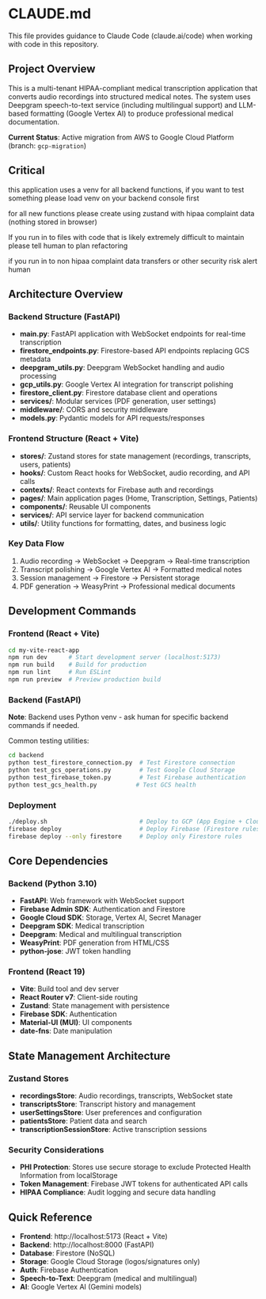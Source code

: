 # CLAUDE.md

This file provides guidance to Claude Code (claude.ai/code) when working with code in this repository.

## Project Overview

This is a multi-tenant HIPAA-compliant medical transcription application that converts audio recordings into structured medical notes. The system uses Deepgram speech-to-text service (including multilingual support) and LLM-based formatting (Google Vertex AI) to produce professional medical documentation.

**Current Status**: Active migration from AWS to Google Cloud Platform (branch: `gcp-migration`)

## Critical

this application uses a venv for all backend functions, if you want to test something please load venv on your backend console first 

for all new functions please create using zustand with hipaa complaint data (nothing stored in browser)

If you run in to files with code that is likely extremely difficult to maintain please tell human to plan refactoring

if you run in to non hipaa complaint data transfers or other security risk alert human

## Architecture Overview

### Backend Structure (FastAPI)
- **main.py**: FastAPI application with WebSocket endpoints for real-time transcription
- **firestore_endpoints.py**: Firestore-based API endpoints replacing GCS metadata
- **deepgram_utils.py**: Deepgram WebSocket handling and audio processing
- **gcp_utils.py**: Google Vertex AI integration for transcript polishing
- **firestore_client.py**: Firestore database client and operations
- **services/**: Modular services (PDF generation, user settings)
- **middleware/**: CORS and security middleware
- **models.py**: Pydantic models for API requests/responses

### Frontend Structure (React + Vite)
- **stores/**: Zustand stores for state management (recordings, transcripts, users, patients)
- **hooks/**: Custom React hooks for WebSocket, audio recording, and API calls
- **contexts/**: React contexts for Firebase auth and recordings
- **pages/**: Main application pages (Home, Transcription, Settings, Patients)
- **components/**: Reusable UI components
- **services/**: API service layer for backend communication
- **utils/**: Utility functions for formatting, dates, and business logic

### Key Data Flow
1. Audio recording → WebSocket → Deepgram → Real-time transcription
2. Transcript polishing → Google Vertex AI → Formatted medical notes
3. Session management → Firestore → Persistent storage
4. PDF generation → WeasyPrint → Professional medical documents

## Development Commands

### Frontend (React + Vite)
```bash
cd my-vite-react-app
npm run dev      # Start development server (localhost:5173)
npm run build    # Build for production
npm run lint     # Run ESLint
npm run preview  # Preview production build
```

### Backend (FastAPI)
**Note**: Backend uses Python venv - ask human for specific backend commands if needed.

Common testing utilities:
```bash
cd backend
python test_firestore_connection.py  # Test Firestore connection
python test_gcs_operations.py        # Test Google Cloud Storage
python test_firebase_token.py        # Test Firebase authentication
python test_gcs_health.py           # Test GCS health
```

### Deployment
```bash
./deploy.sh                          # Deploy to GCP (App Engine + Cloud Storage)
firebase deploy                      # Deploy Firebase (Firestore rules, hosting)
firebase deploy --only firestore     # Deploy only Firestore rules
```

## Core Dependencies

### Backend (Python 3.10)
- **FastAPI**: Web framework with WebSocket support
- **Firebase Admin SDK**: Authentication and Firestore
- **Google Cloud SDK**: Storage, Vertex AI, Secret Manager
- **Deepgram SDK**: Medical transcription
- **Deepgram**: Medical and multilingual transcription
- **WeasyPrint**: PDF generation from HTML/CSS
- **python-jose**: JWT token handling

### Frontend (React 19)
- **Vite**: Build tool and dev server
- **React Router v7**: Client-side routing
- **Zustand**: State management with persistence
- **Firebase SDK**: Authentication
- **Material-UI (MUI)**: UI components
- **date-fns**: Date manipulation

## State Management Architecture

### Zustand Stores
- **recordingsStore**: Audio recordings, transcripts, WebSocket state
- **transcriptsStore**: Transcript history and management
- **userSettingsStore**: User preferences and configuration
- **patientsStore**: Patient data and search
- **transcriptionSessionStore**: Active transcription sessions

### Security Considerations
- **PHI Protection**: Stores use secure storage to exclude Protected Health Information from localStorage
- **Token Management**: Firebase JWT tokens for authenticated API calls
- **HIPAA Compliance**: Audit logging and secure data handling

## Quick Reference

- **Frontend**: http://localhost:5173 (React + Vite)
- **Backend**: http://localhost:8000 (FastAPI)
- **Database**: Firestore (NoSQL)
- **Storage**: Google Cloud Storage (logos/signatures only)
- **Auth**: Firebase Authentication
- **Speech-to-Text**: Deepgram (medical and multilingual)
- **AI**: Google Vertex AI (Gemini models)